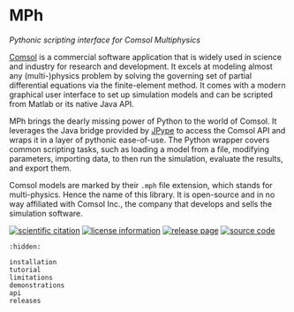 ﻿# MPh
*Pythonic scripting interface for Comsol Multiphysics*

[Comsol] is a commercial software application that is widely used in
science and industry for research and development. It excels at modeling
almost any (multi-)physics problem by solving the governing set of
partial differential equations via the finite-element method. It comes
with a modern graphical user interface to set up simulation models and
can be scripted from Matlab or its native Java API.

MPh brings the dearly missing power of Python to the world of Comsol.
It leverages the Java bridge provided by [JPype] to access the Comsol
API and wraps it in a layer of pythonic ease-of-use. The Python wrapper
covers common scripting tasks, such as loading a model from a file,
modifying parameters, importing data, to then run the simulation,
evaluate the results, and export them.

Comsol models are marked by their `.mph` file extension, which stands
for multi-physics. Hence the name of this library. It is open-source
and in no way affiliated with Comsol Inc., the company that develops
and sells the simulation software.

[Comsol]: https://www.comsol.com
[JPype]:  https://jpype.readthedocs.io

[![scientific citation](
    https://zenodo.org/badge/264718959.svg)](
    https://zenodo.org/badge/latestdoi/264718959)
[![license information](
    https://img.shields.io/badge/License-MIT-green.svg?label=license)](
    https://github.com/MPh-py/MPh/blob/main/license.txt)
[![release page](
    https://img.shields.io/pypi/v/mph.svg?label=PyPI)](
    https://pypi.python.org/pypi/mph)
[![source code](
    https://img.shields.io/github/stars/MPh-py/MPh?label=GitHub&style=social)](
    https://github.com/MPh-py/MPh)

```{toctree}
:hidden:

installation
tutorial
limitations
demonstrations
api
releases
```
